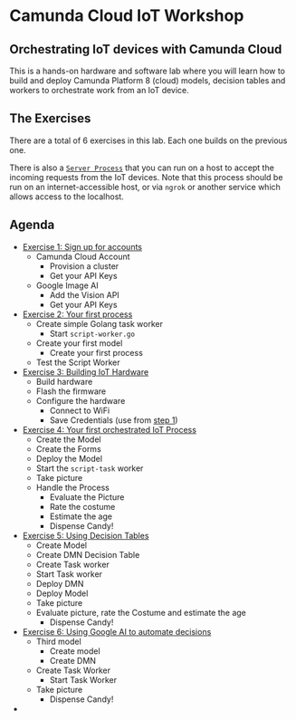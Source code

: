 # Camunda Cloud IoT Workshop

## Orchestrating IoT devices with Camunda Cloud

This is a hands-on hardware and software lab where you will learn how to build and deploy Camunda Platform 8 (cloud) models, decision tables and workers to orchestrate work from an IoT device.

## The Exercises

There are a total of 6 exercises in this lab. Each one builds on the previous one.

There is also a [`Server Process`](Server) that you can run on a host to accept the incoming requests from the IoT devices. Note that this process should be run on an internet-accessible host, or via `ngrok` or another service which allows access to the localhost.

## Agenda

- [Exercise 1: Sign up for accounts](Exercise1/index.md)
  - Camunda Cloud Account
    - Provision a cluster
    - Get your API Keys
  - Google Image AI
    - Add the Vision API
    - Get your API Keys
- [Exercise 2: Your first process](Exercise2/index.md)
  - Create simple Golang task worker
    - Start `script-worker.go`
  - Create your first model
    - Create your first process
  - Test the Script Worker
- [Exercise 3: Building IoT Hardware](Exercise3/index.md)
  - Build hardware
  - Flash the firmware
  - Configure the hardware
    - Connect to WiFi
    - Save Credentials (use from [step 1](Exercise1/index.md))
- [Exercise 4: Your first orchestrated IoT Process](Exercise4/index.md)
  - Create the Model
  - Create the Forms
  - Deploy the Model
  - Start the `script-task` worker
  - Take picture
  - Handle the Process
    - Evaluate the Picture
    - Rate the costume
    - Estimate the age
    - Dispense Candy!
- [Exercise 5: Using Decision Tables](Exercise5/index.md)
  - Create Model
  - Create DMN Decision Table
  - Create Task worker
  - Start Task worker
  - Deploy DMN
  - Deploy Model
  - Take picture
  - Evaluate picture, rate the Costume and estimate the age
    - Dispense Candy!
- [Exercise 6: Using Google AI to automate decisions](Exercise6/index.md)
  - Third model
    - Create model
    - Create DMN
  - Create Task Worker
    - Start Task Worker
  - Take picture
    - Dispense Candy!
-